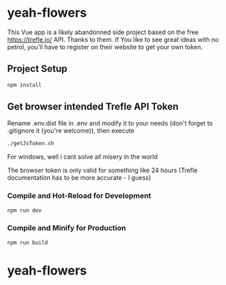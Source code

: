 # yeah-flowers

This Vue app is a likely abandonned side project based on the free https://trefle.io/ API. Thanks to them.
If You like to see great ideas with no petrol, you'll have to register on their website to get your own token.

## Project Setup

```sh
npm install
```

## Get browser intended Trefle API Token

Rename .env.dist file in .env and modify it to your needs (don't forget to .gitignore it (you're welcome)), then execute

```sh
./getJsToken.sh
```
For windows, well i cant solve all misery in the world

The browser token is only valid for something like 24 hours (Trefle documentation has to be more accurate - I guess)

### Compile and Hot-Reload for Development

```sh
npm run dev
```

### Compile and Minify for Production

```sh
npm run build
```
# yeah-flowers

